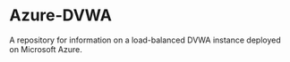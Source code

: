 # Azure-DVWA
A repository for information on a load-balanced DVWA instance deployed on Microsoft Azure.
